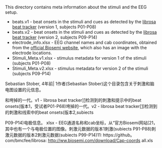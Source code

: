 This directory contains meta information about the stimuli and the EEG setup.

* beats.v1 - beat onsets in the stimuli and cues as detected by the [librosa beat tracker][1] (version 1, subjects P01-P08)
* beats.v2 - beat onsets in the stimuli and cues as detected by the [librosa beat tracker][1] (version 2, subjects P09-P14)
* electrode_info.xlsx - EEG channel names and cab coordinates, obtained from the [official Biosemi website][2], which also has an image with the electrode locations.
* Stimuli_Meta.v1.xlsx - stimulus metadata for version 1 of the stimuli (subjects P01-P08)
* Stimuli_Meta.v2.xlsx - stimulus metadata for version 2 of the stimuli (subjects P09-P14)

[1]: https://github.com/bmcfee/librosa
[2]: http://www.biosemi.com/download/Cap_coords_all.xls

Sebastian Stober, 4年前| 1作者(Sebastian Stober)这个目录包含关于刺激和脑电图设置的元信息。

和垮掉的一代。v1 - librosa beat tracker][1]检测到的刺激和提示中的beat onsets(版本1，受试者P01-P68)垮掉的一代。v2 - librosa beat tracker[[1]]检测到的刺激和线索中的beat onsets(版本2,subiects 

P09-P14)电极信息。
xlsx - EEG通道名称和cab坐标，从“官方Biosemi网站[21，其中也有一个与电极位置的图像。刺激元数据的版本1刺激(subiects P91-P88)刺激元数据的版本2刺激元数据(subiects P99-P14)11:
https://github。com/bmcfee/librosa: http://ww.biosemi.com/download/Cap-coords all.xls